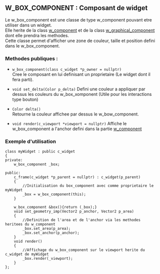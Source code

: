## W_BOX_COMPONENT : Composant de widget
Le w_box_component est une classe de type w_component pouvant etre utiliser dans un widget.  
Elle herite de la class [w_component](readme/comp.md) et de la class [w_graphical_component](readme/graph_comp.md) dont elle prendra les methodes.  
Cette classe permet d'afficher une zone de couleur, taille et position defini dans le w_box_component.

### Methodes publiques :
- `w_box_component(class c_widget *p_owner = nullptr)`  
	Cree le composant en lui definisant un proprietaire (Le widget dont il fera parti).

- `void set_delta(Color p_delta)`
	Defini une couleur a appliquer par dessus les couleurs du w_box_xomponent (Utile pour les interactions type bouton)  

- `Color delta()`  
	Retourne la couleur affichee par dessus le w_bow_component.  

- `void render(c_viewport *viewport = nullptr)`
	Affiche le w_box_component a l'anchor defini dans la partie [w_component](readme/comp.md)

### Exemple d'utilisation

```
class myWidget : public c_widget
{
private:
	w_box_component _box;

public:
	c_frame(c_widget *p_parent = nullptr) : c_widget(p_parent)
	{
		//Initialisation du box_component avec comme proprietaire le myWidget
		_box = w_box_component(this);
	}

	w_box_component &box(){return (_box);}
	void set_geometry_imp(Vector2 p_anchor, Vector2 p_area)
	{
		//Definition de l'area et de l'anchor via les methodes heritees du w_component
		_box.set_area(p_area);
		_box.set_anchor(p_anchor);
	}
	void render()
	{
		//Affichage du w_box_component sur le viewport herite du c_widget de myWidget
		_box.render(_viewport);
	}
};
```
